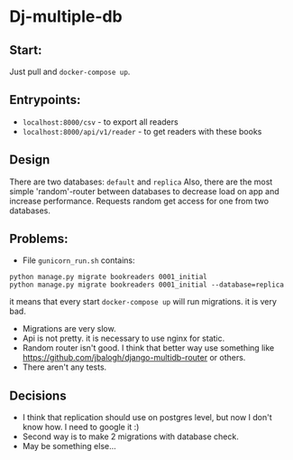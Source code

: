 # Dj-multiple-db

## Start:
Just pull and `docker-compose up`.

## Entrypoints:
* `localhost:8000/csv` - to export all readers
* `localhost:8000/api/v1/reader` - to get readers with these books

## Design
There are two databases: `default` and `replica`
Also, there are the most simple 'random'-router between databases to 
decrease load on app and increase performance. 
Requests random get access for one from two databases. 

## Problems: 
* File `gunicorn_run.sh` contains:
```
python manage.py migrate bookreaders 0001_initial
python manage.py migrate bookreaders 0001_initial --database=replica
```
it means that every start `docker-compose up` will run migrations.
it is very bad.

* Migrations are very slow.
* Api is not pretty. it is necessary to use nginx for static.
* Random router isn't good. I think that better way use something 
like https://github.com/jbalogh/django-multidb-router or others.  
* There aren't any tests.

## Decisions
* I think that replication should use on postgres level, 
but now I don't know how. I need to google it :)
* Second way is to make 2 migrations with database check.
* May be something else... 